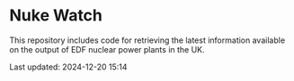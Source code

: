 # Nuke Watch

This repository includes code for retrieving the latest information available on the output of EDF nuclear power plants in the UK.

Last updated: 2024-12-20 15:14
